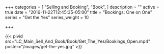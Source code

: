 +++
categories = [
  "Selling and Booking",
  "Book",
]
description = ""
active = true
date = "2016-11-22T12:45:35-05:00"
title = "Bookings: One on One"
series = "Get the Yes"
series_weight = 10

+++

{{< plvid src="LC_Main_Sell_And_Book/Book/Get_The_Yes/Bookings_Open.mp4" poster="/images/get-the-yes.jpg" >}}
